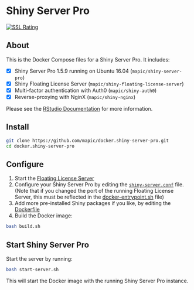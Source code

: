 # Shiny Server Pro

[![SSL Rating](https://sslbadge.org/?domain=cloud.ngi.no)](https://www.ssllabs.com/ssltest/analyze.html?d=cloud.ngi.no)

## About

This is the Docker Compose files for a Shiny Server Pro. It includes:
- [x] Shiny Server Pro 1.5.9 running on Ubuntu 16.04 (`mapic/shiny-server-pro`)
- [x] Shiny Floating License Server (`mapic/shiny-floating-license-server`)
- [x] Multi-factor authentication with Auth0 (`mapic/shiny-auth0`)
- [x] Reverse-proxying with NginX (`mapic/shiny-nginx`)

Please see the [RStudio Documentation](http://docs.rstudio.com/shiny-server/) for more information.

## Install

```bash
git clone https://github.com/mapic/docker.shiny-server-pro.git
cd docker.shiny-server-pro

```

## Configure
1. Start the [Floating License Server](https://github.com/mapic/docker.shiny-floating-license-server)
2. Configure your Shiny Server Pro by editing the [`shiny-server.conf`](https://github.com/mapic/docker.shiny-server-pro/blob/master/shiny-server.conf) file. (Note that if you changed the port of the running Floating License Server, this must be reflected in the [docker-entrypoint.sh](https://github.com/mapic/docker.shiny-server-pro/blob/master/docker-entrypoint.sh#L4) file)
3. Add more pre-installed Shiny packages if you like, by editing the [Dockerfile](https://github.com/mapic/docker.shiny-server-pro/blob/master/Dockerfile#L39)
4. Build the Docker image: 

```bash
bash build.sh
```

## Start Shiny Server Pro
Start the server by running:

```bash
bash start-server.sh
```

This will start the Docker image with the running Shiny Server Pro instance.